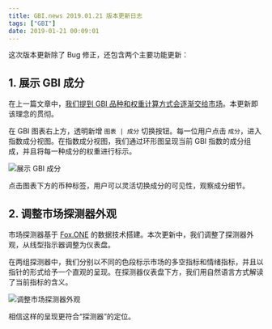 ```yaml
---
title: GBI.news 2019.01.21 版本更新日志
tags: ["GBI"]
date: 2019-01-21 00:09:01
---
```


这次版本更新除了 Bug 修正，还包含两个主要功能更新：

## 1. 展示 GBI 成分

在上一篇文章中，[我们提到 GBI 品种和权重计算方式会逐渐交给市场](//gbi.news/blog/a-brand-new-gbi-2019)。本更新即该理念的贯彻。

在 GBI 图表右上方，透明新增 `图表 | 成分` 切换按钮。每一位用户点击 `成分`，进入指数成分视图。在指数成分视图，我们通过环形图呈现当前 GBI 指数的成分组成，并且将每一种成分的权重进行标示。

![展示 GBI 成分](//gbi.news/blog/2019-01-21-update/gbi-spec.png)

点击图表下方的币种标签，用户可以灵活切换成分的可见性，观察成分细节。

## 2. 调整市场探测器外观

市场探测器基于 [Fox.ONE](https://www.fox.one) 的数据技术搭建。本次更新中，我们调整了探测器外观，从线型指示器调整为仪表盘。

在两组探测器中，我们分别以不同的色段标示市场的多空指标和情绪指标，并且以指针的形式给予一个直观的呈现。在探测器仪表盘下方，我们用自然语言方式解读了当前指标的含义。

![调整市场探测器外观](//gbi.news/blog/2019-01-21-update/market-detector.png)


相信这样的呈现更符合“探测器”的定位。


